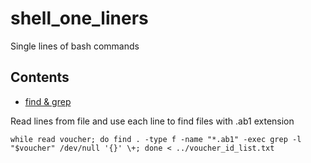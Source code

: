 # shell_one_liners

Single lines of bash commands 

## Contents

- [find & grep](#find--grep)

Read lines from file and use each line to find files with .ab1 extension

    while read voucher; do find . -type f -name "*.ab1" -exec grep -l "$voucher" /dev/null '{}' \+; done < ../voucher_id_list.txt
  
